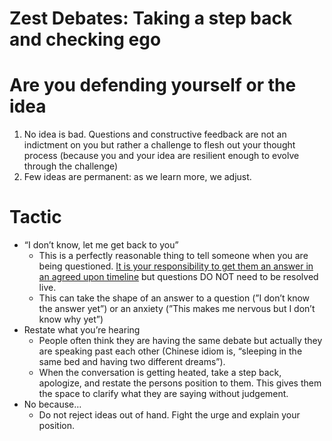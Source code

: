# Zest Debates: Taking a step back and checking ego

# Are you defending yourself or the idea

1. No idea is bad. Questions and constructive feedback are not an indictment on you but rather a challenge to flesh out your thought process (because you and your idea are resilient enough to evolve through the challenge) 
2. Few ideas are permanent: as we learn more, we adjust. 

# Tactic

- “I don’t know, let me get back to you”
    - This is a perfectly reasonable thing to tell someone when you are being questioned. [It is your responsibility to get them an answer in an agreed upon timeline](https://www.notion.so/How-Zest-Thinks-About-Work-Ethic-a72b707c19cb43baaa2fb8cf8cf910bc?pvs=21) but questions DO NOT need to be resolved live.
    - This can take the shape of an answer to a question (”I don’t know the answer yet”) or an anxiety (”This makes me nervous but I don’t know why yet”)
- Restate what you’re hearing
    - People often think they are having the same debate but actually they are speaking past each other (Chinese idiom is, “sleeping in the same bed and having two different dreams”).
    - When the conversation is getting heated, take a step back, apologize, and restate the persons position to them. This gives them the space to clarify what they are saying without judgement.
- No because…
    - Do not reject ideas out of hand. Fight the urge and explain your position.